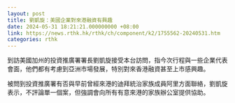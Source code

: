 ```yaml
---
layout: post
title: 劉凱旋：美國企業對來港融資有興趣
date: 2024-05-31 18:21:21.000000000 +08:00
link: https://news.rthk.hk/rthk/ch/component/k2/1755562-20240531.htm
categories: rthk
---
```


到訪美國加州的投資推廣署署長劉凱旋接受本台訪問，指今次行程與一些企業代表會面，他們都有考慮到亞洲市場發展，特別對來香港融資甚至上市感興趣。

被問到投資推廣署有否與早前曾經來港的迪拜統治家族成員阿里方面聯絡，劉凱旋表示，不評論單一個案，但強調會向所有有意來港的家族辦公室提供協助。
